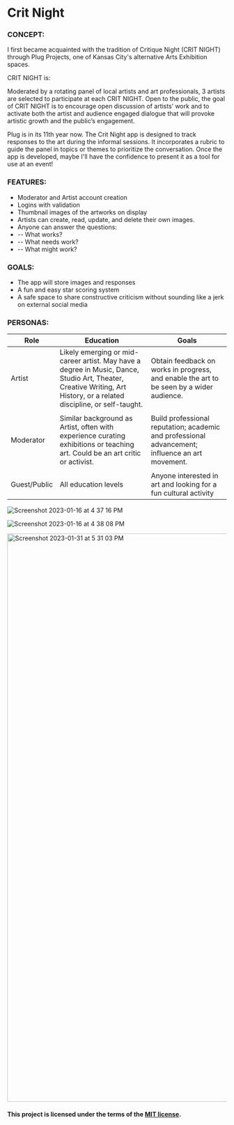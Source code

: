 # Crit Night

### CONCEPT:

I first became acquainted with the tradition of Critique Night (CRIT NIGHT) through Plug Projects, one of Kansas City's alternative Arts Exhibition spaces. 

CRIT NIGHT is: 

Moderated by a rotating panel of local artists and art professionals, 3 artists are selected to participate at each CRIT NIGHT. Open to the public, the goal of CRIT NIGHT is to encourage open discussion of artists’ work and to activate both the artist and audience engaged dialogue that will provoke artistic growth and the public’s engagement.

Plug is in its 11th year now. The Crit Night app is designed to track responses to the art during the informal sessions. It incorporates a rubric to guide the panel in topics or themes to prioritize the conversation. Once the app is developed, maybe I'll have the confidence to present it as a tool for use at an event! 

### FEATURES:

- Moderator and Artist account creation
- Logins with validation
- Thumbnail images of the artworks on display
- Artists can create, read, update, and delete their own images.
- Anyone can answer the questions:
- -- What works?
- -- What needs work?
- -- What might work?

### GOALS: 

- The app will store images and responses 
- A fun and easy star scoring system
- A safe space to share constructive criticism without sounding like a jerk on external social media

### PERSONAS:

| Role | Education | Goals |
| --- | ------ | -------- |    
| Artist | Likely emerging or mid-career artist. May have a degree in Music, Dance, Studio Art, Theater, Creative Writing, Art History, or a related discipline, or self-taught. | Obtain feedback on works in progress, and enable the art to be seen by a wider audience. | 
|    |       |       |      
| Moderator | Similar background as Artist, often with experience curating exhibitions or teaching art. Could be an art critic or activist. | Build professional reputation; academic and professional advancement; influence an art movement. | 
|    |       |       |      
| Guest/Public | All education levels | Anyone interested in art and looking for a fun cultural activity | 


![Screenshot 2023-01-16 at 4 37 16 PM](https://user-images.githubusercontent.com/11914762/212775770-af8328fc-adae-48b9-b3b9-d6c87e7277a2.png)

![Screenshot 2023-01-16 at 4 38 08 PM](https://user-images.githubusercontent.com/11914762/212775781-514de811-6611-4425-8be6-c7f4eea98324.png)


<img width="1306" alt="Screenshot 2023-01-31 at 5 31 03 PM" src="https://user-images.githubusercontent.com/11914762/215907687-6c111b43-0cb1-466d-9a24-7086b51efedb.png">


#### This project is licensed under the terms of the [MIT license](https://choosealicense.com/licenses/mit/#).
